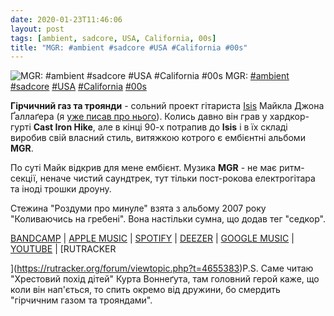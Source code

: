 ```yaml
---
date: 2020-01-23T11:46:06
layout: post
tags: [ambient, sadcore, USA, California, 00s]
title: "MGR: #ambient #sadcore #USA #California #00s"
---
```

![MGR: #ambient #sadcore #USA #California #00s](/assets/photos/photo_860@23-01-2020_11-46-06.jpg)
MGR: [#ambient](/tags/#ambient) [#sadcore](/tags/#sadcore) [#USA](/tags/#USA) [#California](/tags/#California) [#00s](/tags/#00s)

**Гірчичний газ та троянди** - сольний проект гітариста [Isis](https://t.me/vast_space_unexplored/3124) Майкла Джона Ґаллаґера (я [уже писав про нього](https://t.me/vast_space_unexplored/3201)). Колись давно він грав у хардкор-гурті **Cast Iron Hike**, але в кінці 90-х потрапив до **Isis** і в їх складі виробив свій власний стиль, витяжкою котрого є ембієнтні альбоми **MGR**.

По суті Майк відкрив для мене ембієнт. Музика **MGR** - не має ритм-секції, неначе чистий саундтрек, тут тільки пост-рокова електрогітара та іноді трошки дроуну.

Стежина &quot;Роздуми про минуле&quot; взята з альбому 2007 року &quot;Коливаючись на гребені&quot;. Вона настільки сумна, що додав тег &quot;седкор&quot;.

[BANDCAMP](https://mustardgasandroses.bandcamp.com/album/wavering-on-the-cresting-heft) | [APPLE MUSIC](https://music.apple.com/cl/album/wavering-on-the-cresting-heft/297524525) | [SPOTIFY](https://open.spotify.com/album/2WTf8I2CWJ18dqQWPHr3t5) | [DEEZER](https://www.deezer.com/album/255090?utm_source=deezer&amp;utm_content=album-255090&amp;utm_term=1601611822_1579772555&amp;utm_medium=web) | [GOOGLE MUSIC](https://play.google.com/music/m/Baujdh35zlrlspdsdxjd2sjyh6u?t=Wavering_On_The_Cresting_Heft_-_Mustard_Gas_And_Roses) | [YOUTUBE](https://www.youtube.com/playlist?list=PL0GzGNYHxicVOnge1l_q7YZdyal-e6TzA) | [RUTRACKER

](https://rutracker.org/forum/viewtopic.php?t=4655383)P.S. Саме читаю &quot;Хрестовий похід дітей&quot; Курта Воннеґута, там головний герой каже, що коли він нап&#39;ється, то спить окремо від дружини, бо смердить &quot;гірчичним газом та трояндами&quot;.